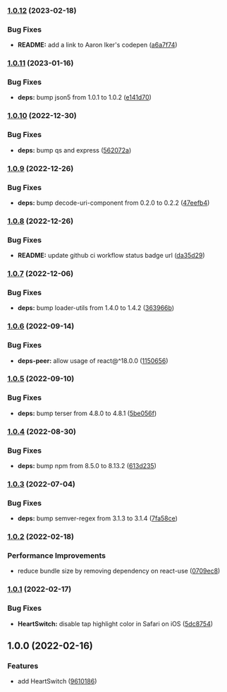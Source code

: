 ### [1.0.12](https://github.com/anatoliygatt/heart-switch/compare/v1.0.11...v1.0.12) (2023-02-18)

### Bug Fixes

- **README:** add a link to Aaron Iker's codepen ([a6a7f74](https://github.com/anatoliygatt/heart-switch/commit/a6a7f747a1af2e6d7689c5430ad935b329f17bcd))

### [1.0.11](https://github.com/anatoliygatt/heart-switch/compare/v1.0.10...v1.0.11) (2023-01-16)

### Bug Fixes

- **deps:** bump json5 from 1.0.1 to 1.0.2 ([e141d70](https://github.com/anatoliygatt/heart-switch/commit/e141d70523e2010c7ee2f6a0f9ff18d0cfdd7dea))

### [1.0.10](https://github.com/anatoliygatt/heart-switch/compare/v1.0.9...v1.0.10) (2022-12-30)

### Bug Fixes

- **deps:** bump qs and express ([562072a](https://github.com/anatoliygatt/heart-switch/commit/562072adaff0209c5e2012d980d4d05b5e2ef895))

### [1.0.9](https://github.com/anatoliygatt/heart-switch/compare/v1.0.8...v1.0.9) (2022-12-26)

### Bug Fixes

- **deps:** bump decode-uri-component from 0.2.0 to 0.2.2 ([47eefb4](https://github.com/anatoliygatt/heart-switch/commit/47eefb465be2b705fe31c67817af1c0389549139))

### [1.0.8](https://github.com/anatoliygatt/heart-switch/compare/v1.0.7...v1.0.8) (2022-12-26)

### Bug Fixes

- **README:** update github ci workflow status badge url ([da35d29](https://github.com/anatoliygatt/heart-switch/commit/da35d29f5e77e036179e13db716d45270e78766c))

### [1.0.7](https://github.com/anatoliygatt/heart-switch/compare/v1.0.6...v1.0.7) (2022-12-06)

### Bug Fixes

- **deps:** bump loader-utils from 1.4.0 to 1.4.2 ([363966b](https://github.com/anatoliygatt/heart-switch/commit/363966be0e9b7c16762f13fcf8813c0dfdfcb36a))

### [1.0.6](https://github.com/anatoliygatt/heart-switch/compare/v1.0.5...v1.0.6) (2022-09-14)

### Bug Fixes

- **deps-peer:** allow usage of react@^18.0.0 ([1150656](https://github.com/anatoliygatt/heart-switch/commit/11506569fa313ef4b4acaef2083b56e99db5d726))

### [1.0.5](https://github.com/anatoliygatt/heart-switch/compare/v1.0.4...v1.0.5) (2022-09-10)

### Bug Fixes

- **deps:** bump terser from 4.8.0 to 4.8.1 ([5be056f](https://github.com/anatoliygatt/heart-switch/commit/5be056f3f12dfa1cc5483dfedfc624334fd4637b))

### [1.0.4](https://github.com/anatoliygatt/heart-switch/compare/v1.0.3...v1.0.4) (2022-08-30)

### Bug Fixes

- **deps:** bump npm from 8.5.0 to 8.13.2 ([613d235](https://github.com/anatoliygatt/heart-switch/commit/613d235a82b64ac4e6757ca8a6362c5a2607c96f))

### [1.0.3](https://github.com/anatoliygatt/heart-switch/compare/v1.0.2...v1.0.3) (2022-07-04)

### Bug Fixes

- **deps:** bump semver-regex from 3.1.3 to 3.1.4 ([7fa58ce](https://github.com/anatoliygatt/heart-switch/commit/7fa58ce8d78e95b4b241529b2cda153df1ffe6ec))

### [1.0.2](https://github.com/anatoliygatt/heart-switch/compare/v1.0.1...v1.0.2) (2022-02-18)

### Performance Improvements

- reduce bundle size by removing dependency on react-use ([0709ec8](https://github.com/anatoliygatt/heart-switch/commit/0709ec8cbd87e666ef28e1c94e57e155df062520))

### [1.0.1](https://github.com/anatoliygatt/heart-switch/compare/v1.0.0...v1.0.1) (2022-02-17)

### Bug Fixes

- **HeartSwitch:** disable tap highlight color in Safari on iOS ([5dc8754](https://github.com/anatoliygatt/heart-switch/commit/5dc875416486d188f6da0b10cf1785c90f2fac9d))

## 1.0.0 (2022-02-16)

### Features

- add HeartSwitch ([9610186](https://github.com/anatoliygatt/heart-switch/commit/9610186e5d67c07f96db2c561c70d890f31dc44e))
